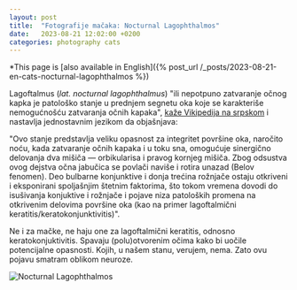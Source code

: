 ```yaml
---
layout: post
title:  "Fotografije mačaka: Nocturnal Lagophthalmos"
date:   2023-08-21 12:02:00 +0200
categories: photography cats
---
```

*This page is [also available in English]({% post_url /_posts/2023-08-21-en-cats-nocturnal-lagophthalmos %})

Lagoftalmus (*lat. nocturnal lagophthalmus*) "ili nepotpuno zatvaranje očnog kapka je patološko stanje u prednjem segnetu oka koje se karakteriše nemogućnošću zatvaranja očnih kapaka", [kaže Vikipedija na srpskom](https://sr.wikipedia.org/wiki/Lagoftalmus) i nastavlja jednostavnim jezikom da objašnjava:

"Ovo stanje predstavlja veliku opasnost za integritet površine oka, naročito noću, kada zatvaranje očnih kapaka i u toku sna, omogućuje sinergično delovanja dva mišiča — orbikularisa i pravog kornjeg mišiča. Zbog odsustva ovog dejstva očna jabučica se povlači naviše i rotira unazad (Belov fenomen). Deo bulbarne konjunktive i donja trećina rožnjače ostaju otkriveni i eksponirani spoljašnjim štetnim faktorima, što tokom vremena dovodi do isušivanja konjuktive i rožnjače i pojave niza patoloških promena na otkrivenim delovima površine oka (kao na primer lagoftalmični keratitis/keratokonjunktivitis)".

Ne i za mačke, ne haju one za lagoftalmični keratitis, odnosno keratokonjuktivitis. Spavaju (polu)otvorenim očima kako bi uočile potencijalne opasnosti. Kojih, u našem stanu, verujem, nema. Zato ovu pojavu smatram oblikom neuroze.

![Nocturnal Lagophthalmos](/media/230820-154228-9e6f2a43-DSC_2642.jpg)
